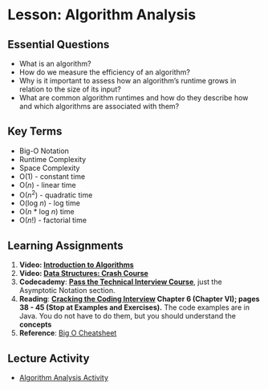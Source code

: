 # Lesson: Algorithm Analysis

## Essential Questions
* What is an algorithm?
* How do we measure the efficiency of an algorithm?
* Why is it important to assess how an algorithm’s runtime grows in relation to the size of its input?
* What are common algorithm runtimes and how do they describe how and which algorithms are associated with them?

## Key Terms
* Big-O Notation
* Runtime Complexity
* Space Complexity
* O(1) - constant time
* O(_n_) - linear time
* O(_n_<sup>2</sup>) - quadratic time
* O(log _n_) - log time
* O(_n_ * log _n_) time
* O(_n_!) - factorial time

## Learning Assignments
1. **Video: [Introduction to Algorithms](https://www.youtube.com/watch?v=rL8X2mlNHPM)**
2. **Video: [Data Structures: Crash Course](https://www.youtube.com/watch?v=DuDz6B4cqVc)**
3. **Codecademy**: **[Pass the Technical Interview Course](https://www.codecademy.com/learn/paths/pass-the-technical-interview-with-javascript)**, just the Asymptotic Notation section.
4. **Reading**: **[Cracking the Coding Interview](http://englishonlineclub.com/pdf/Cracking%20the%20Coding%20Interview%20-%20189%20Programming%20Questions%20and%20Solutions%20(6th%20Edition)%20[EnglishOnlineClub.com].pdf) Chapter 6 (Chapter VI); pages 38 - 45 (Stop at Examples and Exercises).** The code examples are in Java. You do not have to do them, but you should understand the **concepts**
5. **Reference**: [Big O Cheatsheet](https://www.bigocheatsheet.com/)

## Lecture Activity
* [Algorithm Analysis Activity](https://github.com/The-Marcy-Lab-School/algorithm-exploration-activity-js)
